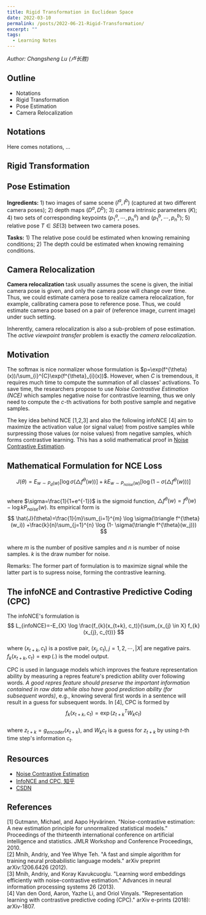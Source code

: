```yaml
---
title: Rigid Transformation in Euclidean Space
date: 2022-03-10
permalink: /posts/2022-06-21-Rigid-Transformation/
excerpt: ""
tags:
  - Learning Notes
---
```


*Author: Changsheng Lu (卢长胜)*

## Outline
- Notations
- Rigid Transformation
- Pose Estimation
- Camera Relocalization

## Notations
Here comes notations, ...


## Rigid Transformation



## Pose Estimation
**Ingredients:** 1) two images of same scene ($I^a, I^b$) (captured at two different camera poses); 2) depth maps ($D^a, D^b$); 3) camera intrinsic parameters ($K$); 4) two sets of corresponding keypoints ($p^a_1,\cdots,p^a_n$) and ($p^b_1,\cdots,p^b_n$); 5) relative pose $T\in SE(3)$ between two camera poses.

**Tasks:** 1) The relative pose could be estimated when knowing remaining conditions; 2) The depth could be estimated when knowing remaining conditions.




## Camera Relocalization
**Camera relocalization** task usually assumes the scene is given, the initial camera pose is given, and only the camera pose will change over time. Thus, we could estimate camera pose to realize camera relocalization, for example, calibrating camera pose to reference pose. Thus, we could estimate camera pose based on a pair of (reference image, current image) under such setting.

Inherently, camera relocalization is also a sub-problem of pose estimation. The *active viewpoint transfer* problem is exactly the *camera relocalization*.












## Motivation
The softmax is nice normalizer whose formulation is $p=\exp(f^{\theta}(x))/\sum_{i}^{C}\exp(f^{\theta}_{i}(x))$. However, when $C$ is tremendous, it requires much time to compute the summation of all classes' activations. To save time, the researchers propose to use *Noise Contrastive Estimation (NCE)* which samples negative noise for contrastive learning, thus we only need to compute the $c$-th activations for both postive sample and negative samples.

The key idea behind NCE [1,2,3] and also the following infoNCE [4] aim to maximize the activation value (or signal value) from postive samples while surpressing those values (or noise values) from negative samples, which forms contrastive learning. This has a solid mathematical proof in [Noise Contrastive Estimation](https://leimao.github.io/article/Noise-Contrastive-Estimation/).


## Mathematical Formulation for NCE Loss
$$
J(\theta)=E_{w\sim P_{d}(w)}[\log \sigma(\triangle f^{\theta}(w))] + kE_{w \sim P_{noise}(w)}[\log (1- \sigma(\triangle f^{\theta}(w)))]
$$  
where $\sigma=\frac{1}{1+e^{-1}}$ is the sigmoid function, $\triangle f^{\theta}(w) = f^{\theta}(w) - \log kP_{noise}(w)$. Its empirical form is  
$$
\hat{J}(\theta)=\frac{1}{m}\sum_{i=1}^{m} \log \sigma(\triangle f^{\theta}(w_i)) +\frac{k}{n}\sum_{j=1}^{n} \log (1- \sigma(\triangle f^{\theta}(w_j)))
$$  
where $m$ is the number of positive samples and $n$ is number of noise samples. $k$ is the draw number for noise.  

Remarks: The former part of formulation is to maximize signal while the latter part is to supress noise, forming the contrastive learning.


## The infoNCE and Contrastive Predictive Coding (CPC)
The infoNCE's formulation is  
$$
L_{infoNCE}=-E_{X} \log \frac{f_{k}(x_{t+k}, c_t)}{\sum_{x_{j} \in X} f_{k}(x_{j}, c_{t})}
$$  
where $(x_{t+k}, c_t)$ is a postive pair, $(x_{j}, c_{t}), j=1,2,\cdots, |X|$ are negative pairs. $f_{k}(x_{t+k}, c_t)=\exp(.)$ is the model output. 

CPC is used in language models which improves the feature representation ability by measuring a repres feature's prediction ability over following words. *A good repres feature should preserve the important information contained in raw data while also have good prediction ability (for subsequent words)*, e.g., knowing several first words in a sentence will result in a guess for subsequent words. In [4], CPC is formed by   
$$
f_{k}(x_{t+k}, c_{t}) = \exp (z^{T}_{t+k}W_{k}c_{t})
$$  
where $z_{t+k}=g_{encoder}(x_{t+k})$, and $W_{k}c_{t}$ is a guess for $z_{t+k}$ by using $t$-th time step's information $c_{t}$.


## Resources
- [Noise Contrastive Estimation](https://leimao.github.io/article/Noise-Contrastive-Estimation/)
- [InfoNCE and CPC, 知乎](https://zhuanlan.zhihu.com/p/129076690)
- [CSDN](https://blog.csdn.net/m0_37876745/article/details/110933812?utm_medium=distribute.pc_aggpage_search_result.none-task-blog-2~aggregatepage~first_rank_ecpm_v1~rank_v31_ecpm-2-110933812.pc_agg_new_rank&utm_term=infonce%E6%8D%9F%E5%A4%B1&spm=1000.2123.3001.4430)


## References
[1] Gutmann, Michael, and Aapo Hyvärinen. "Noise-contrastive estimation: A new estimation principle for unnormalized statistical models." Proceedings of the thirteenth international conference on artificial intelligence and statistics. JMLR Workshop and Conference Proceedings, 2010.  
[2] Mnih, Andriy, and Yee Whye Teh. "A fast and simple algorithm for training neural probabilistic language models." arXiv preprint arXiv:1206.6426 (2012).  
[3] Mnih, Andriy, and Koray Kavukcuoglu. "Learning word embeddings efficiently with noise-contrastive estimation." Advances in neural information processing systems 26 (2013).  
[4] Van den Oord, Aaron, Yazhe Li, and Oriol Vinyals. "Representation learning with contrastive predictive coding (CPC)." arXiv e-prints (2018): arXiv-1807.  


